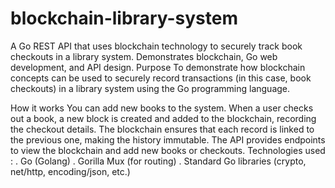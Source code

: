 # blockchain-library-system
A  Go REST API that uses blockchain technology to securely track book checkouts in a library system. Demonstrates blockchain, Go web development, and API design.
Purpose
To demonstrate how blockchain concepts can be used to securely record transactions (in this case, book checkouts) in a library system using the Go programming language.

How it works
You can add new books to the system.
When a user checks out a book, a new block is created and added to the blockchain, recording the checkout details.
The blockchain ensures that each record is linked to the previous one, making the history immutable.
The API provides endpoints to view the blockchain and add new books or checkouts.
Technologies used :
. Go (Golang)
. Gorilla Mux (for routing)
. Standard Go libraries (crypto, net/http, encoding/json, etc.)
